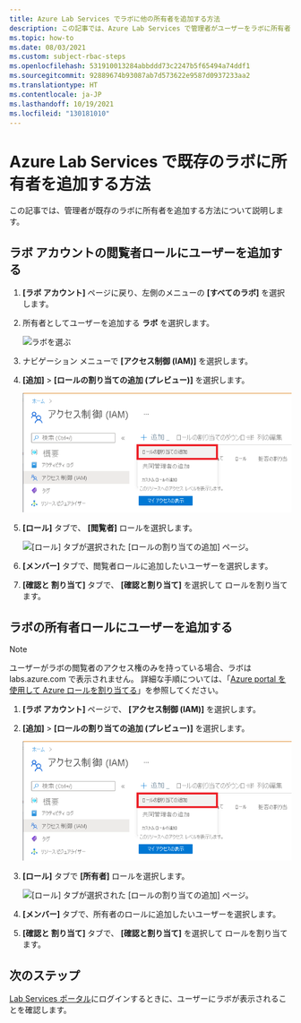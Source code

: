 ```yaml
---
title: Azure Lab Services でラボに他の所有者を追加する方法
description: この記事では、Azure Lab Services で管理者がユーザーをラボに所有者として追加する方法について説明します。
ms.topic: how-to
ms.date: 08/03/2021
ms.custom: subject-rbac-steps
ms.openlocfilehash: 531910013284abbddd73c2247b5f65494a74ddf1
ms.sourcegitcommit: 92889674b93087ab7d573622e9587d0937233aa2
ms.translationtype: HT
ms.contentlocale: ja-JP
ms.lasthandoff: 10/19/2021
ms.locfileid: "130181010"
---
```

# <a name="how-to-add-additional-owners-to-an-existing-lab-in-azure-lab-services"></a>Azure Lab Services で既存のラボに所有者を追加する方法
この記事では、管理者が既存のラボに所有者を追加する方法について説明します。

## <a name="add-user-to-the-reader-role-for-the-lab-account"></a>ラボ アカウントの閲覧者ロールにユーザーを追加する
1. **[ラボ アカウント]** ページに戻り、左側のメニューの **[すべてのラボ]** を選択します。
2. 所有者としてユーザーを追加する **ラボ** を選択します。 

    ![ラボを選ぶ ](./media/how-to-add-user-lab-owner/select-lab.png)  
1. ナビゲーション メニューで **[アクセス制御 (IAM)]** を選択します。

1. **[追加]**  >  **[ロールの割り当ての追加 (プレビュー)]** を選択します。

    ![[ロールの割り当ての追加] メニューが開いている [アクセス制御 (IAM)] ページ。](../../includes/role-based-access-control/media/add-role-assignment-menu-generic.png)

1. **[ロール]** タブで、 **[閲覧者]** ロールを選択します。

    ![[ロール] タブが選択された [ロールの割り当ての追加] ページ。](../../includes/role-based-access-control/media/add-role-assignment-role-generic.png)

1. **[メンバー]** タブで、閲覧者ロールに追加したいユーザーを選択します。

1. **[確認と 割り当て]** タブで、 **[確認と割り当て]** を選択して ロールを割り当てます。
## <a name="add-user-to-the-owner-role-for-the-lab"></a>ラボの所有者ロールにユーザーを追加する

> [!NOTE]
> ユーザーがラボの閲覧者のアクセス権のみを持っている場合、ラボは labs.azure.com で表示されません。 詳細な手順については、「[Azure portal を使用して Azure ロールを割り当てる](../role-based-access-control/role-assignments-portal.md)」を参照してください。


1. **[ラボ アカウント]** ページで、 **[アクセス制御 (IAM)]** を選択します。

1. **[追加]**  >  **[ロールの割り当ての追加 (プレビュー)]** を選択します。

    ![[ロールの割り当ての追加] メニューが開いている [アクセス制御 (IAM)] ページ。](../../includes/role-based-access-control/media/add-role-assignment-menu-generic.png)

1. **[ロール]** タブで **[所有者]** ロールを選択します。

    ![[ロール] タブが選択された [ロールの割り当ての追加] ページ。](../../includes/role-based-access-control/media/add-role-assignment-role-generic.png)

1. **[メンバー]** タブで、所有者のロールに追加したいユーザーを選択します。

1. **[確認と 割り当て]** タブで、 **[確認と割り当て]** を選択して ロールを割り当てます。


## <a name="next-steps"></a>次のステップ
[Lab Services ポータル](https://labs.azure.com)にログインするときに、ユーザーにラボが表示されることを確認します。
